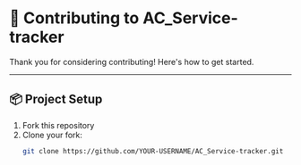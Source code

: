# 🙌 Contributing to AC_Service-tracker

Thank you for considering contributing! Here's how to get started.

---

## 📦 Project Setup

1. Fork this repository
2. Clone your fork:
   ```bash
   git clone https://github.com/YOUR-USERNAME/AC_Service-tracker.git
